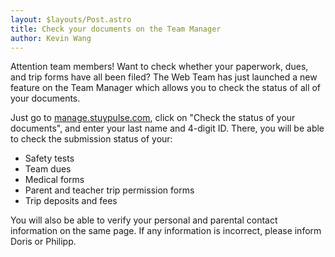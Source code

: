 ```yaml
---
layout: $layouts/Post.astro
title: Check your documents on the Team Manager
author: Kevin Wang
---
```

Attention team members! Want to check whether your paperwork, dues, and trip forms have all been filed? The Web Team has just launched a new feature on the Team Manager which allows you to check the status of all of your documents.

Just go to [manage.stuypulse.com](http://manage.stuypulse.com/), click on "Check the status of your documents", and enter your last name and 4-digit ID. There, you will be able to check the submission status of your:

- Safety tests
- Team dues
- Medical forms
- Parent and teacher trip permission forms
- Trip deposits and fees

You will also be able to verify your personal and parental contact information on the same page. If any information is incorrect, please inform Doris or Philipp.
